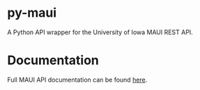 # py-maui
A Python API wrapper for the University of Iowa MAUI REST API.

# Documentation
Full MAUI API documentation can be found [here](https://api.maui.uiowa.edu/maui/pub/webservices/documentation.page).

